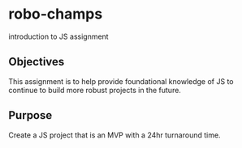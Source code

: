 # robo-champs
introduction to JS assignment
## Objectives
This assignment is to help provide foundational knowledge of JS to continue to build more robust projects in the future.

## Purpose
Create a JS project that is an MVP with a 24hr turnaround time.